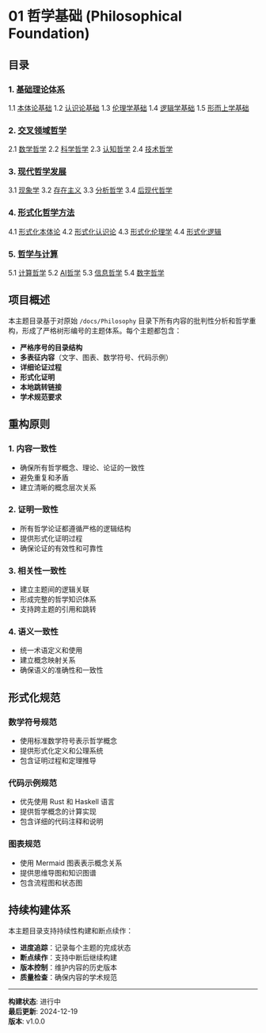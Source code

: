 # 01 哲学基础 (Philosophical Foundation)

## 目录

### 1. [基础理论体系](1_Foundational_Theory/README.md)
1.1 [本体论基础](1_Foundational_Theory/1.1_Ontology/README.md)
1.2 [认识论基础](1_Foundational_Theory/1.2_Epistemology/README.md)
1.3 [伦理学基础](1_Foundational_Theory/1.3_Ethics/README.md)
1.4 [逻辑学基础](1_Foundational_Theory/1.4_Logic/README.md)
1.5 [形而上学基础](1_Foundational_Theory/1.5_Metaphysics/README.md)

### 2. [交叉领域哲学](2_Interdisciplinary_Philosophy/README.md)
2.1 [数学哲学](2_Interdisciplinary_Philosophy/2.1_Mathematics/README.md)
2.2 [科学哲学](2_Interdisciplinary_Philosophy/2.2_Science/README.md)
2.3 [认知哲学](2_Interdisciplinary_Philosophy/2.3_Cognitive/README.md)
2.4 [技术哲学](2_Interdisciplinary_Philosophy/2.4_Technology/README.md)

### 3. [现代哲学发展](3_Modern_Philosophy/README.md)
3.1 [现象学](3_Modern_Philosophy/3.1_Phenomenology/README.md)
3.2 [存在主义](3_Modern_Philosophy/3.2_Existentialism/README.md)
3.3 [分析哲学](3_Modern_Philosophy/3.3_Analytic/README.md)
3.4 [后现代哲学](3_Modern_Philosophy/3.4_Postmodern/README.md)

### 4. [形式化哲学方法](4_Formal_Methods/README.md)
4.1 [形式化本体论](4_Formal_Methods/4.1_Formal_Ontology/README.md)
4.2 [形式化认识论](4_Formal_Methods/4.2_Formal_Epistemology/README.md)
4.3 [形式化伦理学](4_Formal_Methods/4.3_Formal_Ethics/README.md)
4.4 [形式化逻辑](4_Formal_Methods/4.4_Formal_Logic/README.md)

### 5. [哲学与计算](5_Philosophy_Computing/README.md)
5.1 [计算哲学](5_Philosophy_Computing/5.1_Computational_Philosophy/README.md)
5.2 [AI哲学](5_Philosophy_Computing/5.2_AI_Philosophy/README.md)
5.3 [信息哲学](5_Philosophy_Computing/5.3_Information_Philosophy/README.md)
5.4 [数字哲学](5_Philosophy_Computing/5.4_Digital_Philosophy/README.md)

## 项目概述

本主题目录基于对原始 `/docs/Philosophy` 目录下所有内容的批判性分析和哲学重构，形成了严格树形编号的主题体系。每个主题都包含：

- **严格序号的目录结构**
- **多表征内容**（文字、图表、数学符号、代码示例）
- **详细论证过程**
- **形式化证明**
- **本地跳转链接**
- **学术规范要求**

## 重构原则

### 1. 内容一致性
- 确保所有哲学概念、理论、论证的一致性
- 避免重复和矛盾
- 建立清晰的概念层次关系

### 2. 证明一致性
- 所有哲学论证都遵循严格的逻辑结构
- 提供形式化证明过程
- 确保论证的有效性和可靠性

### 3. 相关性一致性
- 建立主题间的逻辑关联
- 形成完整的哲学知识体系
- 支持跨主题的引用和跳转

### 4. 语义一致性
- 统一术语定义和使用
- 建立概念映射关系
- 确保语义的准确性和一致性

## 形式化规范

### 数学符号规范
- 使用标准数学符号表示哲学概念
- 提供形式化定义和公理系统
- 包含证明过程和定理推导

### 代码示例规范
- 优先使用 Rust 和 Haskell 语言
- 提供哲学概念的计算实现
- 包含详细的代码注释和说明

### 图表规范
- 使用 Mermaid 图表表示概念关系
- 提供思维导图和知识图谱
- 包含流程图和状态图

## 持续构建体系

本主题目录支持持续性构建和断点续作：

- **进度追踪**：记录每个主题的完成状态
- **断点续作**：支持中断后继续构建
- **版本控制**：维护内容的历史版本
- **质量检查**：确保内容的学术规范

---

**构建状态**: 进行中  
**最后更新**: 2024-12-19  
**版本**: v1.0.0 